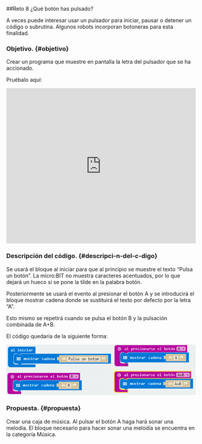 ##Reto 8 ¿Qué botón has pulsado?

A veces puede interesar usar un pulsador para iniciar, pausar o detener un código o subrutina. Algunos robots incorporan botoneras para esta finalidad.

### Objetivo. {#objetivo}

Crear un programa que muestre en pantalla la letra del pulsador que se ha accionado.

Pruébalo aquí:

<div style="position:relative;height:0;padding-bottom:81.97%;overflow:hidden;"><iframe style="position:absolute;top:0;left:0;width:100%;height:100%;" src="https://makecode.microbit.org/---run?id=_ibiDd0EKA15r" allowfullscreen="allowfullscreen" sandbox="allow-popups allow-forms allow-scripts allow-same-origin" frameborder="0"></iframe></div>

### Descripción del código. {#descripci-n-del-c-digo}

Se usará el bloque al iniciar para que al principio se muestre el texto “Pulsa un botón”. La micro:BIT no muestra caracteres acentuados, por lo que dejará un hueco si se pone la tilde en la palabra botón.

Posteriormente se usará el evento al presionar el botón A  y se introducirá el bloque mostrar cadena donde se sustituirá el texto por defecto por la letra “A”.

Esto mismo se repetirá cuando se pulsa el botón B y la pulsación combinada de A+B.

El código quedaría de la siguiente forma:

![](../images/image13.png)

### Propuesta. {#propuesta}

Crear una caja de música. Al pulsar el botón A haga hará sonar una melodía. El bloque necesario para hacer sonar una melodía se encuentra en la categoría Música.



